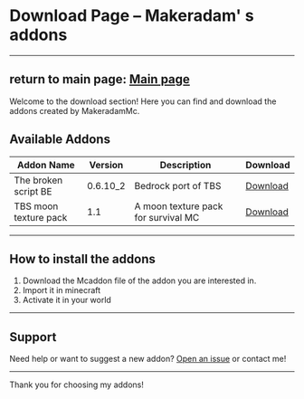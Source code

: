 # Download Page – Makeradam' s addons
--------------------------------
return to main page: [Main page](Main.md)
--------------------------------
Welcome to the download section! Here you can find and download the addons created by MakeradamMc.

## Available Addons

| Addon Name      | Version  | Description                | Download          |
|-----------------|----------|----------------------------|-------------------|
| The broken script BE   | 0.6.10_2      | Bedrock port of TBS             | [Download](Tbsbe.md) |
| TBS moon texture pack   | 1.1      | A moon texture pack for survival MC              | [Download](https://www.curseforge.com/minecraft-bedrock/texture-packs/the-broken-script-moon-texture-pack) |


---

## How to install the addons

1. Download the Mcaddon file of the addon you are interested in.
2. Import it in minecraft
3. Activate it in your world

---

## Support

Need help or want to suggest a new addon? [Open an issue](https://github.com/MakeradamMc/Makeradam-s-addons/issues) or contact me!

---

Thank you for choosing my addons!
